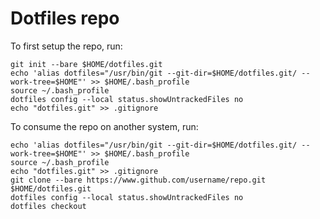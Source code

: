 # Dotfiles repo

To first setup the repo, run:
```
git init --bare $HOME/dotfiles.git
echo 'alias dotfiles="/usr/bin/git --git-dir=$HOME/dotfiles.git/ --work-tree=$HOME"' >> $HOME/.bash_profile
source ~/.bash_profile
dotfiles config --local status.showUntrackedFiles no
echo "dotfiles.git" >> .gitignore
```

To consume the repo on another system, run:
```
echo 'alias dotfiles="/usr/bin/git --git-dir=$HOME/dotfiles.git/ --work-tree=$HOME"' >> $HOME/.bash_profile
source ~/.bash_profile
echo "dotfiles.git" >> .gitignore
git clone --bare https://www.github.com/username/repo.git $HOME/dotfiles.git
dotfiles config --local status.showUntrackedFiles no
dotfiles checkout
```